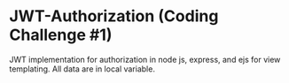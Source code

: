 # JWT-Authorization (Coding Challenge #1)
JWT implementation for authorization in node js, express, and ejs for view templating. All data are in local variable.
